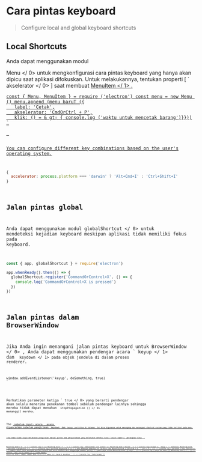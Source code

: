 # Cara pintas keyboard

> Configure local and global keyboard shortcuts

## Local Shortcuts

Anda dapat menggunakan modul

 Menu </ 0> untuk mengkonfigurasi cara pintas keyboard yang hanya akan dipicu saat aplikasi difokuskan. Untuk melakukannya, tentukan properti [ ` akselerator </ 0> ] saat membuat <a href="../api/menu-item.md"> MenuItem </ 1> .</p>

<pre><code class="js">const { Menu, MenuItem } = require ('electron') const menu = new Menu () menu.append (menu baruT ({
   label: 'Cetak',
   akselerator: 'CmdOrCtrl + P',
   klik: () = & gt; { console.log ('waktu untuk mencetak barang')}}))
`</pre> 

You can configure different key combinations based on the user's operating system.



```js
{
  accelerator: process.platform === 'darwin' ? 'Alt+Cmd+I' : 'Ctrl+Shift+I'
}
```




## Jalan pintas global

Anda dapat menggunakan modul  globalShortcut </ 0> untuk mendeteksi kejadian keyboard meskipun aplikasi tidak memiliki fokus pada keyboard.</p> 



```js
const { app, globalShortcut } = require('electron')

app.whenReady().then(() => {
  globalShortcut.register('CommandOrControl+X', () => {
    console.log('CommandOrControl+X is pressed')
  })
})
```




## Jalan pintas dalam BrowserWindow

Jika Anda ingin menangani jalan pintas keyboard untuk  BrowserWindow </ 0> , Anda dapat menggunakan pendengar acara ` keyup </ 1> dan <code> keydown </ 1>  pada objek jendela di dalam proses renderer.</p>

<pre><code class="js">window.addEventListener('keyup', doSomething, true)
`</pre> 

Perhatikan parameter ketiga ` true </ 0> yang berarti pendengar akan selalu menerima penekanan tombol sebelum pendengar lainnya sehingga mereka tidak dapat menahan <code> stopPropagation () </ 0> memanggil mereka.</p>

<p spaces-before="0">The <a href="../api/web-contents.md#event-before-input-event"><code> sebelum-input- acara </ 0>  acara 
dipancarkan sebelum pengiriman <code> keydown </ 1> dan <code> keyup </ 1> peristiwa di halaman. Ini bisa digunakan untuk menangkap dan menangani shortcut custom yang tidak terlihat pada menu.</p>

<p spaces-before="0">Jika Anda tidak ingin melakukan penguraian manual pintas ada perpustakaan yang melakukan deteksi kunci lanjut seperti <a href="https://github.com/ccampbell/mousetrap"> perangkap tikus </ 0> .</p>

<pre><code class="js">Mousetrap.bind ('4', () = > {console.log('4')}) Mousetrap.bind ('? ', () = > {console.log ('menunjukkan cara pintas!')}) Mousetrap.bind ('Escudo', () = > {console.log('escape')}, 'keyup') / / kombinasi Mousetrap.bind ('perintah + pergeseran + k', () = > {console.log ('perintah pergeseran k')}) / / peta beberapa kombinasi ke callback sama Mousetrap.bind (['perintah + k', ' ctrl + k'], ()) = > {console.log ('perintah k atau control k') / / kembali palsu untuk mencegah perilaku default dan acara berhenti dari menggelegak kembali palsu}) / / gmail gaya urutan Mousetrap.bind ('g saya ', () = > {console.log ('pergi ke inbox')}) Mousetrap.bind ('* ', () = > {konsol .log ('Pilih Semua')}) / / kode konami!
Mousetrap.bind ('sampai sampai down turun kiri kanan kiri kanan b masukkan ', () = > {console.log ('kode konami')})
`</pre>
